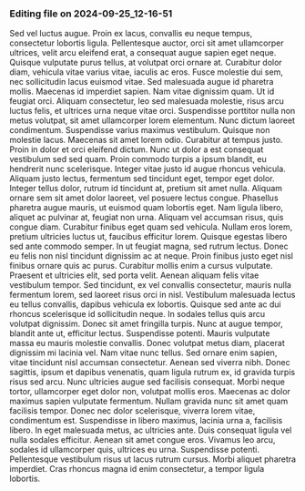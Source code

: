 

### Editing file on 2024-09-25_12-16-51

Sed vel luctus augue. Proin ex lacus, convallis eu neque tempus, consectetur lobortis ligula. Pellentesque auctor, orci sit amet ullamcorper ultrices, velit arcu eleifend erat, a consequat augue sapien eget neque. Quisque vulputate purus tellus, at volutpat orci ornare at. Curabitur dolor diam, vehicula vitae varius vitae, iaculis ac eros. Fusce molestie dui sem, nec sollicitudin lacus euismod vitae. Sed malesuada augue id pharetra mollis. Maecenas id imperdiet sapien. Nam vitae dignissim quam. Ut id feugiat orci. Aliquam consectetur, leo sed malesuada molestie, risus arcu luctus felis, et ultrices urna neque vitae orci. Suspendisse porttitor nulla non metus volutpat, sit amet ullamcorper lorem elementum.
Nunc dictum laoreet condimentum. Suspendisse varius maximus vestibulum. Quisque non molestie lacus. Maecenas sit amet lorem odio. Curabitur at tempus justo. Proin in dolor et orci eleifend dictum. Nunc ut dolor a est consequat vestibulum sed sed quam. Proin commodo turpis a ipsum blandit, eu hendrerit nunc scelerisque. Integer vitae justo id augue rhoncus vehicula. Aliquam justo lectus, fermentum sed tincidunt eget, tempor eget dolor. Integer tellus dolor, rutrum id tincidunt at, pretium sit amet nulla. Aliquam ornare sem sit amet dolor laoreet, vel posuere lectus congue. Phasellus pharetra augue mauris, ut euismod quam lobortis eget. Nam ligula libero, aliquet ac pulvinar at, feugiat non urna. Aliquam vel accumsan risus, quis congue diam. Curabitur finibus eget quam sed vehicula.
Nullam eros lorem, pretium ultricies luctus ut, faucibus efficitur lorem. Quisque egestas libero sed ante commodo semper. In ut feugiat magna, sed rutrum lectus. Donec eu felis non nisl tincidunt dignissim ac at neque. Proin finibus justo eget nisl finibus ornare quis ac purus. Curabitur mollis enim a cursus vulputate. Praesent et ultricies elit, sed porta velit. Aenean aliquam felis vitae vestibulum tempor. Sed tincidunt, ex vel convallis consectetur, mauris nulla fermentum lorem, sed laoreet risus orci in nisl. Vestibulum malesuada lectus eu tellus convallis, dapibus vehicula ex lobortis. Quisque sed ante ac dui rhoncus scelerisque id sollicitudin neque. In sodales tellus quis arcu volutpat dignissim. Donec sit amet fringilla turpis. Nunc at augue tempor, blandit ante ut, efficitur lectus.
Suspendisse potenti. Mauris vulputate massa eu mauris molestie convallis. Donec volutpat metus diam, placerat dignissim mi lacinia vel. Nam vitae nunc tellus. Sed ornare enim sapien, vitae tincidunt nisl accumsan consectetur. Aenean sed viverra nibh. Donec sagittis, ipsum et dapibus venenatis, quam ligula rutrum ex, id gravida turpis risus sed arcu. Nunc ultricies augue sed facilisis consequat. Morbi neque tortor, ullamcorper eget dolor non, volutpat mollis eros. Maecenas ac dolor maximus sapien vulputate fermentum. Nullam gravida nunc sit amet quam facilisis tempor. Donec nec dolor scelerisque, viverra lorem vitae, condimentum est.
Suspendisse in libero maximus, lacinia urna a, facilisis libero. In eget malesuada metus, ac ultricies ante. Duis consequat ligula vel nulla sodales efficitur. Aenean sit amet congue eros. Vivamus leo arcu, sodales id ullamcorper quis, ultrices eu urna. Suspendisse potenti. Pellentesque vestibulum risus ut lacus rutrum cursus. Morbi aliquet pharetra imperdiet. Cras rhoncus magna id enim consectetur, a tempor ligula lobortis.


